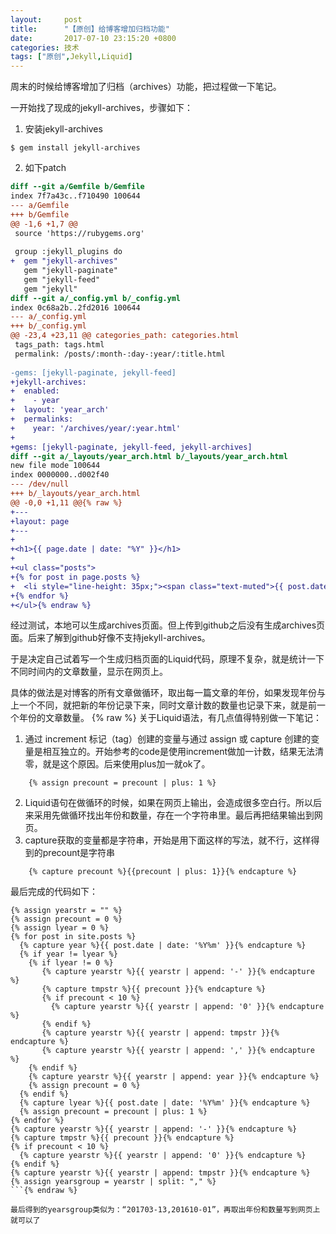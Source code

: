 ```yaml
---
layout:     post
title:      "【原创】给博客增加归档功能"
date:       2017-07-10 23:15:20 +0800
categories: 技术
tags: ["原创",Jekyll,Liquid]
---
```

周末的时候给博客增加了归档（archives）功能，把过程做一下笔记。

一开始找了现成的jekyll-archives，步骤如下：
1. 安装jekyll-archives
```
$ gem install jekyll-archives
```

2. 如下patch
```diff
diff --git a/Gemfile b/Gemfile
index 7f7a43c..f710490 100644
--- a/Gemfile
+++ b/Gemfile
@@ -1,6 +1,7 @@
 source 'https://rubygems.org'
　　 
 group :jekyll_plugins do
+  gem "jekyll-archives"
   gem "jekyll-paginate"
   gem "jekyll-feed"
   gem "jekyll"
diff --git a/_config.yml b/_config.yml
index 0c68a2b..2fd2016 100644
--- a/_config.yml
+++ b/_config.yml
@@ -23,4 +23,11 @@ categories_path: categories.html
 tags_path: tags.html
 permalink: /posts/:month-:day-:year/:title.html
　　 
-gems: [jekyll-paginate, jekyll-feed]
+jekyll-archives:
+  enabled:
+    - year
+  layout: 'year_arch'
+  permalinks:
+    year: '/archives/year/:year.html'
+
+gems: [jekyll-paginate, jekyll-feed, jekyll-archives]
diff --git a/_layouts/year_arch.html b/_layouts/year_arch.html
new file mode 100644
index 0000000..d002f40
--- /dev/null
+++ b/_layouts/year_arch.html
@@ -0,0 +1,11 @@{% raw %}
+---
+layout: page
+---
+
+<h1>{{ page.date | date: "%Y" }}</h1>
+
+<ul class="posts">
+{% for post in page.posts %}
+  <li style="line-height: 35px;"><span class="text-muted">{{ post.date | date: "%Y-%m-%d" }} </span><a href="{{ site.baseurl }}{{node.url}}">{{post.title}}</a></li>
+{% endfor %}
+</ul>{% endraw %}
```

经过测试，本地可以生成archives页面。但上传到github之后没有生成archives页面。后来了解到github好像不支持jekyll-archives。

于是决定自己试着写一个生成归档页面的Liquid代码，原理不复杂，就是统计一下不同时间内的文章数量，显示在网页上。

具体的做法是对博客的所有文章做循环，取出每一篇文章的年份，如果发现年份与上一个不同，就把新的年份记录下来，同时文章计数的数量也记录下来，就是前一个年份的文章数量。
{% raw %}
关于Liquid语法，有几点值得特别做一下笔记：
1. 通过 increment 标记（tag）创建的变量与通过 assign 或 capture 创建的变量是相互独立的。开始参考的code是使用increment做加一计数，结果无法清零，就是这个原因。后来使用plus加一就ok了。
```liquid
    {% assign precount = precount | plus: 1 %}
```
2. Liquid语句在做循环的时候，如果在网页上输出，会造成很多空白行。所以后来采用先做循环找出年份和数量，存在一个字符串里。最后再把结果输出到网页。
3. capture获取的变量都是字符串，开始是用下面这样的写法，就不行，这样得到的precount是字符串
```liquid
    {% capture precount %}{{precount | plus: 1}}{% endcapture %}
```

最后完成的代码如下：
```liquid
{% assign yearstr = "" %}
{% assign precount = 0 %}
{% assign lyear = 0 %}
{% for post in site.posts %}
  {% capture year %}{{ post.date | date: '%Y%m' }}{% endcapture %}
  {% if year != lyear %}
    {% if lyear != 0 %}
       {% capture yearstr %}{{ yearstr | append: '-' }}{% endcapture %}
       {% capture tmpstr %}{{ precount }}{% endcapture %}
       {% if precount < 10 %}
         {% capture yearstr %}{{ yearstr | append: '0' }}{% endcapture %}
       {% endif %}
       {% capture yearstr %}{{ yearstr | append: tmpstr }}{% endcapture %}
       {% capture yearstr %}{{ yearstr | append: ',' }}{% endcapture %}
    {% endif %}
    {% capture yearstr %}{{ yearstr | append: year }}{% endcapture %}
    {% assign precount = 0 %}
  {% endif %}
  {% capture lyear %}{{ post.date | date: '%Y%m' }}{% endcapture %}
  {% assign precount = precount | plus: 1 %}
{% endfor %}
{% capture yearstr %}{{ yearstr | append: '-' }}{% endcapture %}
{% capture tmpstr %}{{ precount }}{% endcapture %}
{% if precount < 10 %}
  {% capture yearstr %}{{ yearstr | append: '0' }}{% endcapture %}
{% endif %}
{% capture yearstr %}{{ yearstr | append: tmpstr }}{% endcapture %}
{% assign yearsgroup = yearstr | split: "," %}
```{% endraw %}

最后得到的yearsgroup类似为：“201703-13,201610-01”，再取出年份和数量写到网页上就可以了
